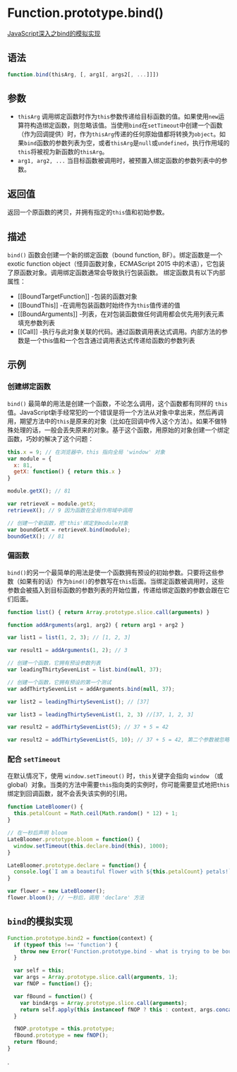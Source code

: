 # Function.prototype.bind()
<a href='https://github.com/mqyqingfeng/Blog/issues/12'>JavaScript深入之bind的模拟实现</a>

## 语法
```js
function.bind(thisArg, [, arg1[, args2[, ...]]])
```

## 参数
- `thisArg` 调用绑定函数时作为`this`参数传递给目标函数的值。如果使用`new`运算符构造绑定函数，则忽略该值。当使用`bind`在`setTimeout`中创建一个函数（作为回调提供）时，作为`thisArg`传递的任何原始值都将转换为`object`。如果`bind`函数的参数列表为空，或者`thisArg`是`null`或`undefined`，执行作用域的`this`将被视为新函数的`thisArg`。
- `arg1, arg2, ...` 当目标函数被调用时，被预置入绑定函数的参数列表中的参数。

## 返回值
返回一个原函数的拷贝，并拥有指定的`this`值和初始参数。

## 描述
`bind()` 函数会创建一个新的绑定函数（bound function, BF）。绑定函数是一个 exotic function object（怪异函数对象，ECMAScript 2015 中的术语），它包装了原函数对象。调用绑定函数通常会导致执行包装函数。
绑定函数具有以下内部属性：
  - [[BoundTargetFunction]] -包装的函数对象
  - [[BoundThis]] -在调用包装函数时始终作为`this`值传递的值
  - [[BoundArguments]] -列表，在对包装函数做任何调用都会优先用列表元素填充参数列表
  - [[Call]] -执行与此对象关联的代码。通过函数调用表达式调用。内部方法的参数是一个this值和一个包含通过调用表达式传递给函数的参数列表

## 示例

### 创建绑定函数
`bind()` 最简单的用法是创建一个函数，不论怎么调用，这个函数都有同样的 `this` 值。JavaScript新手经常犯的一个错误是将一个方法从对象中拿出来，然后再调用，期望方法中的`this`是原来的对象（比如在回调中传入这个方法）。如果不做特殊处理的话，一般会丢失原来的对象。基于这个函数，用原始的对象创建一个绑定函数，巧妙的解决了这个问题：
```js
this.x = 9; // 在浏览器中，this 指向全局 'window' 对象
var module = {
  x: 81,
  getX: function() { return this.x }
}

module.getX(); // 81

var retrieveX = module.getX;
retrieveX(); // 9 因为函数在全局作用域中调用

// 创建一个新函数，把'this'绑定到module对象
var boundGetX = retrieveX.bind(module);
boundGetX(); // 81
```

### 偏函数
`bind()`的另一个最简单的用法是使一个函数拥有预设的初始参数。只要将这些参数（如果有的话）作为`bind()`的参数写在`this`后面。当绑定函数被调用时，这些参数会被插入到目标函数的参数列表的开始位置，传递给绑定函数的参数会跟在它们后面。
```js
function list() { return Array.prototype.slice.call(arguments) }

function addArguments(arg1, arg2) { return arg1 + arg2 }

var list1 = list(1, 2, 3); // [1, 2, 3]

var result1 = addArguments(1, 2); // 3

// 创建一个函数，它拥有预设参数列表
var leadingThirtySevenList = list.bind(null, 37);

// 创建一个函数，它拥有预设的第一个测试
var addThirtySevenList = addArguments.bind(null, 37);

var list2 = leadingThirtySevenList(); // [37]

var list3 = leadingThirtySevenList(1, 2, 3) //[37, 1, 2, 3]

var result2 = addThirtySevenList(5); // 37 + 5 = 42

var result2 = addThirtySevenList(5, 10); // 37 + 5 = 42, 第二个参数被忽略
```

### 配合 `setTimeout`
在默认情况下，使用 `window.setTimeout()` 时，`this`关键字会指向 `window` （或global）对象。当类的方法中需要`this`指向类的实例时，你可能需要显式地把`this`绑定到回调函数，就不会丢失该实例的引用。
```js
function LateBloomer() {
  this.petalCount = Math.ceil(Math.random() * 12) + 1;
}

// 在一秒后声明 bloom
LateBloomer.prototype.bloom = function() {
  window.setTimeout(this.declare.bind(this), 1000);
}

LateBloomer.prototype.declare = function() {
  console.log(`I am a beautiful flower with ${this.petalCount} petals!`)
}

var flower = new LateBloomer();
flower.bloom(); // 一秒后，调用 'declare' 方法
```


## `bind`的模拟实现
```js
Function.prototype.bind2 = function(context) {
  if (typeof this !== 'function') {
    throw new Error('Function.prototype.bind - what is trying to be bound is not callable');
  }

  var self = this;
  var args = Array.prototype.slice.call(arguments, 1);
  var fNOP = function() {};

  var fBound = function() {
    var bindArgs = Array.prototype.slice.call(arguments);
    return self.apply(this instanceof fNOP ? this : context, args.concat(bindArgs));
  }

  fNOP.prototype = this.prototype;
  fBound.prototype = new fNOP();
  return fBound;
}
```
.